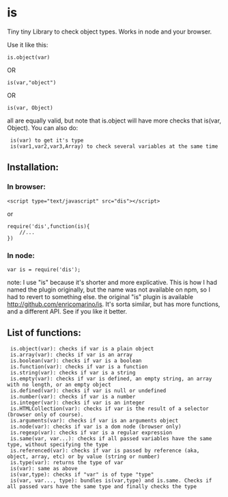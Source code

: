 # is

Tiny tiny Library to check object types.
Works in node and your browser.

Use it like this:

    is.object(var)

OR

	is(var,"object")

OR

	is(var, Object)

all are equally valid, but note that is.object will have more checks that is(var, Object).
You can also do:
	
	 is(var) to get it's type
	 is(var1,var2,var3,Array) to check several variables at the same time

## Installation:

### In browser:
	
	<script type="text/javascript" src="dis"></script>

or

	require('dis',function(is){
		//...
	})

### In node:
	
	var is = require('dis');

note: I use "is" because it's shorter and more explicative. This is how I had named the plugin originally, but the name was not available on npm, so I had to revert to something else.
the original "is" plugin is available <http://github.com/enricomarino/is>. It's sorta similar, but has more functions, and a different API. See if you like it better.

## List of functions:

	 is.object(var): checks if var is a plain object
	 is.array(var): checks if var is an array
	 is.boolean(var): checks if var is a boolean
	 is.function(var): checks if var is a function
	 is.string(var): checks if var is a string
	 is.empty(var): checks if var is defined, an empty string, an array with no length, or an empty object
	 is.defined(var): checks if var is null or undefined
	 is.number(var): checks if var is a number
	 is.integer(var): checks if var is an integer
	 is.HTMLCollection(var): checks if var is the result of a selector (browser only of course).					   
	 is.arguments(var): checks if var is an arguments object
	 is.node(var): checks if var is a dom node (browser only)
	 is.regexp(var): checks if var is a regular expression
	 is.same(var, var...): checks if all passed variables have the same type, without specifying the type
 	 is.referenced(var): checks if var is passed by reference (aka, object, array, etc) or by value (string or number)
	 is.type(var): returns the type of var
	 is(var): same as above
	 is(var,type): checks if "var" is of type "type"
	 is(var, var..., type): bundles is(var,type) and is.same. Checks if all passed vars have the same type and finally checks the type
